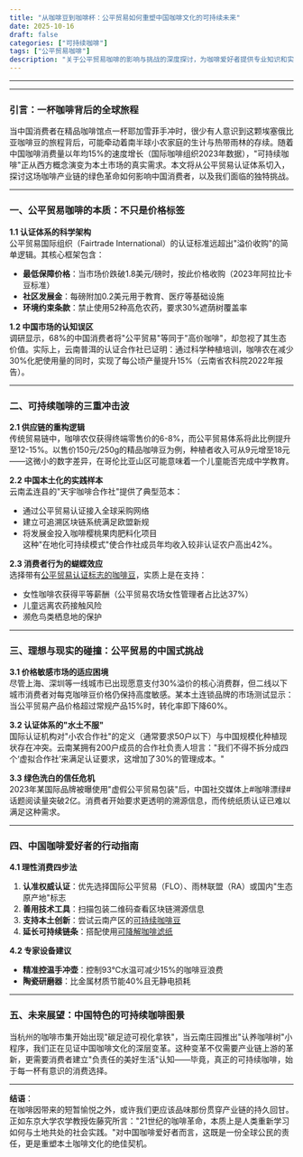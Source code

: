 ```yaml
---
title: "从咖啡豆到咖啡杯：公平贸易如何重塑中国咖啡文化的可持续未来"
date: 2025-10-16
draft: false
categories: ["可持续咖啡"]
tags: ["公平贸易咖啡"]
description: "关于公平贸易咖啡的影响与挑战的深度探讨，为咖啡爱好者提供专业知识和实用指南。"
---
```


---

---

### 引言：一杯咖啡背后的全球旅程  
当中国消费者在精品咖啡馆点一杯耶加雪菲手冲时，很少有人意识到这颗埃塞俄比亚咖啡豆的旅程背后，可能牵动着南半球小农家庭的生计与热带雨林的存续。随着中国咖啡消费量以年均15%的速度增长（国际咖啡组织2023年数据），"可持续咖啡"正从西方概念演变为本土市场的真实需求。本文将从公平贸易认证体系切入，探讨这场咖啡产业链的绿色革命如何影响中国消费者，以及我们面临的独特挑战。

---

### 一、公平贸易咖啡的本质：不只是价格标签  
**1.1 认证体系的科学架构**  
公平贸易国际组织（Fairtrade International）的认证标准远超出"溢价收购"的简单逻辑。其核心框架包含：  
- **最低保障价格**：当市场价跌破1.8美元/磅时，按此价格收购（2023年阿拉比卡豆标准）  
- **社区发展金**：每磅附加0.2美元用于教育、医疗等基础设施  
- **环境约束条款**：禁止使用52种高危农药，要求30%遮荫树覆盖率  

**1.2 中国市场的认知误区**  
调研显示，68%的中国消费者将"公平贸易"等同于"高价咖啡"，却忽视了其生态价值。实际上，云南普洱的认证合作社已证明：通过科学种植培训，咖啡农在减少30%化肥使用量的同时，实现了每公顷产量提升15%（云南省农科院2022年报告）。

---

### 二、可持续咖啡的三重冲击波  
**2.1 供应链的重构逻辑**  
传统贸易链中，咖啡农仅获得终端零售价的6-8%，而公平贸易体系将此比例提升至12-15%。以售价150元/250g的精品咖啡豆为例，种植者收入可从9元增至18元——这微小的数字差异，在哥伦比亚山区可能意味着一个儿童能否完成中学教育。

**2.2 中国本土化的实践样本**  
云南孟连县的"天宇咖啡合作社"提供了典型范本：  
- 通过公平贸易认证接入全球采购网络  
- 建立可追溯区块链系统满足欧盟新规  
- 将发展金投入咖啡樱桃果肉肥料化项目  
这种"在地化可持续模式"使合作社成员年均收入较非认证农户高出42%。

**2.3 消费者行为的蝴蝶效应**  
选择带有[公平贸易认证标志的咖啡豆](https://www.amazon.com/s?k=%E5%85%AC%E5%B9%B3%E8%B4%B8%E6%98%93%E8%AE%A4%E8%AF%81%E6%A0%87%E5%BF%97%E7%9A%84%E5%92%96%E5%95%A1%E8%B1%86&tag=coffeeprism-20)，实质上是在支持：  
- 女性咖啡农获得平等薪酬（公平贸易农场女性管理者占比达37%）  
- 儿童远离农药接触风险  
- 濒危鸟类栖息地的保护  

---

### 三、理想与现实的碰撞：公平贸易的中国式挑战  
**3.1 价格敏感市场的适应困境**  
尽管上海、深圳等一线城市已出现愿意支付30%溢价的核心消费群，但二线以下城市消费者对每克咖啡豆价格仍保持高度敏感。某本土连锁品牌的市场测试显示：当公平贸易产品价格超过常规产品15%时，转化率即下降60%。

**3.2 认证体系的"水土不服"**  
国际认证机构对"小农合作社"的定义（通常要求50户以下）与中国规模化种植现状存在冲突。云南某拥有200户成员的合作社负责人坦言："我们不得不拆分成四个‘虚拟合作社’来满足认证要求，这增加了30%的管理成本。"

**3.3 绿色洗白的信任危机**  
2023年某国际品牌被曝使用"虚假公平贸易包装"后，中国社交媒体上#咖啡漂绿#话题阅读量突破2亿。消费者开始要求更透明的溯源信息，而传统纸质认证已难以满足这种需求。

---

### 四、中国咖啡爱好者的行动指南  
**4.1 理性消费四步法**  
1. **认准权威认证**：优先选择国际公平贸易（FLO）、雨林联盟（RA）或国内"生态原产地"标志  
2. **善用技术工具**：扫描包装二维码查看区块链溯源信息  
3. **支持本土创新**：尝试云南产区的[可持续咖啡豆](https://www.amazon.com/s?k=%E5%8F%AF%E6%8C%81%E7%BB%AD%E5%92%96%E5%95%A1%E8%B1%86&tag=coffeeprism-20)  
4. **延长可持续链条**：搭配使用[可降解咖啡滤纸](https://www.amazon.com/s?k=%E5%8F%AF%E9%99%8D%E8%A7%A3%E5%92%96%E5%95%A1%E6%BB%A4%E7%BA%B8&tag=coffeeprism-20)  

**4.2 专家设备建议**  
- **精准控温手冲壶**：控制93℃水温可减少15%的咖啡豆浪费  
- **陶瓷研磨器**：比金属材质节能40%且无静电损耗  

---

### 五、未来展望：中国特色的可持续咖啡图景  
当杭州的咖啡市集开始出现"碳足迹可视化拿铁"，当云南庄园推出"认养咖啡树"小程序，我们正在见证中国咖啡文化的深层变革。这种变革不仅需要产业链上游的革新，更需要消费者建立"负责任的美好生活"认知——毕竟，真正的可持续咖啡，始于每一杯有意识的消费选择。

---

**结语**：  
在咖啡因带来的短暂愉悦之外，或许我们更应该品味那份贯穿产业链的持久回甘。正如东京大学农学教授佐藤究所言："21世纪的咖啡革命，本质上是人类重新学习如何与土地共处的社会实践。"对中国咖啡爱好者而言，这既是一份全球公民的责任，更是重塑本土咖啡文化的绝佳契机。